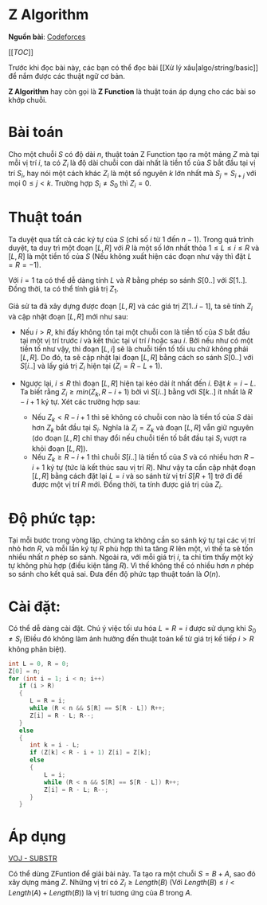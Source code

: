 # Z Algorithm

**Nguồn bài**: [Codeforces](http://codeforces.com/blog/entry/3107)

[[_TOC_]]

Trước khi đọc bài này, các bạn có thể đọc bài [[Xử lý xâu|algo/string/basic]] để nắm được các thuật ngữ cơ bản.

**Z Algorithm** hay còn gọi là **Z Function** là thuật toán áp dụng cho các bài so khớp chuỗi.

# Bài toán

Cho một chuỗi $S$ có độ dài $n$, thuật toán Z Function tạo ra một mảng $Z$ mà tại mỗi vị trí $i$, ta có $Z_i$ là độ dài chuỗi con dài nhất là tiền tố của $S$ bắt đầu tại vị trí $S_i$, hay nói một cách khác $Z_i$ là một số nguyên $k$ lớn nhất mà $S_j=S_{i + j}$ với mọi $0 \le j < k$. Trường hợp $S_i \ne S_0$ thì $Z_i = 0$.

# Thuật toán

Ta duyệt qua tất cả các ký tự của $S$ (chỉ số $i$ từ 1 đến $n - 1$). Trong quá trình duyệt, ta duy trì một đoạn $[L, R]$ với $R$ là một số lớn nhất thỏa $1 \le L \le i \le R$ và $[L, R]$ là một tiền tố của $S$ (Nếu không xuất hiện các đoạn như vậy thì đặt $L = R = -1$).

Với $i = 1$ ta có thể dễ dàng tính $L$ và $R$ bằng phép so sánh $S[0..]$ với $S[1..]$. Đồng thời, ta có thể tính giá trị $Z_1$.

Giả sử ta đã xây dựng được đoạn $[L, R]$ và các giá trị $Z[1..i - 1]$, ta sẽ tính $Z_i$ và cập nhật đoạn $[L,R]$ mới như sau:

- Nếu $i > R$, khi đấy không tồn tại một chuỗi con là tiền tố của $S$ bắt đầu tại một vị trí trước $i$ và kết thúc tại ví trí $i$ hoặc sau $i$. Bởi nếu như có một tiền tố như vậy, thì đoạn $[L, i]$ sẽ là chuỗi tiền tố tối ưu chứ không phải $[L, R]$. Do đó, ta sẽ cập nhật lại đoạn $[L, R]$ bằng cách so sánh $S[0..]$ với $S[i..]$ và lấy giá trị $Z_i$ hiện tại ($Z_i = R - L + 1$).

- Ngược lại, $i \le R$ thì đoạn $[L, R]$ hiện tại kéo dài ít nhất đến $i$. Đặt $k = i - L$. Ta biết rằng $Z_i \ge min(Z_k, R - i + 1)$ bởi vì $S[i..]$ bằng với $S[k..]$ ít nhất là $R - i + 1$ ký tự. Xét các trường hợp sau:
    - Nếu $Z_k < R - i + 1$ thì sẽ không có chuỗi con nào là tiền tố của $S$ dài hơn $Z_k$ bắt đầu tại $S_i$. Nghĩa là $Z_i = Z_k$ và đoạn $[L, R]$ vẫn giữ nguyên (do đoạn $[L, R]$ chỉ thay đổi nếu chuỗi tiền tố bắt đầu tại $S_i$ vượt ra khỏi đoạn $[L, R]$).
    - Nếu $Z_k \ge R - i + 1$ thì chuỗi $S[i..]$ là tiền tố của $S$ và có nhiều hơn $R - i + 1$ ký tự (tức là kết thúc sau vị trí $R$). Như vậy ta cần cập nhật đoạn $[L, R]$ bằng cách đặt lại $L = i$ và so sánh từ vị trí $S[R + 1]$ trở đi để được một vị trí $R$ mới. Đồng thời, ta tính được giá trị của $Z_i$.

# Độ phức tạp:
Tại mỗi bước trong vòng lặp, chúng ta không cần so sánh ký tự tại các vị trí nhỏ hơn $R$, và mỗi lần ký tự $R$ phù hợp thì ta tăng $R$ lên một, vì thế ta sẽ tốn nhiều nhất $n$ phép so sánh. Ngoài ra, với mỗi giá trị $i$, ta chỉ tìm thấy một ký tự không phù hợp (điều kiện tăng $R$). Vì thế không thể có nhiều hơn $n$ phép so sánh cho kết quả sai. Đưa đến độ phức tạp thuật toán là $O(n)$.

# Cài đặt:

Có thể dễ dàng cài đặt. Chú ý việc tối ưu hóa $L = R = i$ được sử dụng khi $S_0 \ne S_i$ (Điều đó không làm ảnh hưởng đến thuật toán kể từ giá trị kế tiếp $i > R$ không phân biệt).

```cpp
int L = 0, R = 0;
Z[0] = n;
for (int i = 1; i < n; i++)
   if (i > R)
   {
      L = R = i;
      while (R < n && S[R] == S[R - L]) R++;
      Z[i] = R - L; R--;
   }
   else
   {
      int k = i - L;
      if (Z[k] < R - i + 1) Z[i] = Z[k];
      else
      {
          L = i;
          while (R < n && S[R] == S[R - L]) R++;
          Z[i] = R - L; R--;
      }
   }
```

# Áp dụng

[VOJ - SUBSTR](http://vn.spoj.com/problems/SUBSTR/)

Có thể dùng ZFuntion để giải bài này. Ta tạo ra một chuỗi $S=B+A$, sao đó xây dựng mảng $Z$. Những vị trí có $Z_i \ge Length(B)$ (Với $Length(B) \le i < Length(A)+Length(B)$) là vị trí tương ứng của $B$ trong $A$.